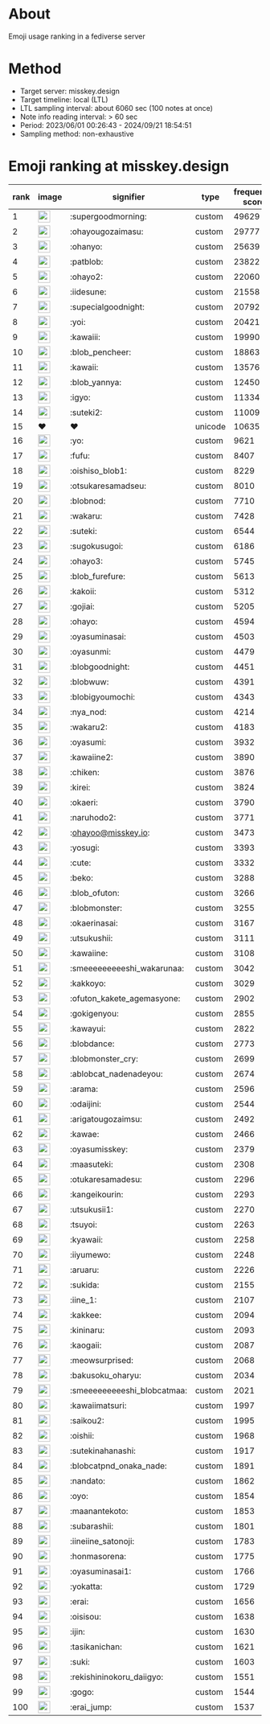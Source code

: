 # About
Emoji usage ranking in a fediverse server

# Method
- Target server: misskey.design
- Target timeline: local (LTL)
- LTL sampling interval: about 6060 sec (100 notes at once)
- Note info reading interval: > 60 sec
- Period: 2023/06/01 00:26:43 - 2024/09/21 18:54:51 
- Sampling method: non-exhaustive

# Emoji ranking at misskey.design

|rank|image|signifier|type|frequency score|
|----|----|----|----|----|
|1|<img height="24" src="https://misskey.design/emoji/supergoodmorning.webp">|:supergoodmorning:|custom|49629|
|2|<img height="24" src="https://misskey.design/emoji/ohayougozaimasu.webp">|:ohayougozaimasu:|custom|29777|
|3|<img height="24" src="https://misskey.design/emoji/ohanyo.webp">|:ohanyo:|custom|25639|
|4|<img height="24" src="https://misskey.design/emoji/patblob.webp">|:patblob:|custom|23822|
|5|<img height="24" src="https://misskey.design/emoji/ohayo2.webp">|:ohayo2:|custom|22060|
|6|<img height="24" src="https://misskey.design/emoji/iidesune.webp">|:iidesune:|custom|21558|
|7|<img height="24" src="https://misskey.design/emoji/supecialgoodnight.webp">|:supecialgoodnight:|custom|20792|
|8|<img height="24" src="https://misskey.design/emoji/yoi.webp">|:yoi:|custom|20421|
|9|<img height="24" src="https://misskey.design/emoji/kawaiii.webp">|:kawaiii:|custom|19990|
|10|<img height="24" src="https://misskey.design/emoji/blob_pencheer.webp">|:blob_pencheer:|custom|18863|
|11|<img height="24" src="https://misskey.design/emoji/kawaii.webp">|:kawaii:|custom|13576|
|12|<img height="24" src="https://misskey.design/emoji/blob_yannya.webp">|:blob_yannya:|custom|12450|
|13|<img height="24" src="https://misskey.design/emoji/igyo.webp">|:igyo:|custom|11334|
|14|<img height="24" src="https://misskey.design/emoji/suteki2.webp">|:suteki2:|custom|11009|
|15|❤|❤|unicode|10635|
|16|<img height="24" src="https://misskey.design/emoji/yo.webp">|:yo:|custom|9621|
|17|<img height="24" src="https://misskey.design/emoji/fufu.webp">|:fufu:|custom|8407|
|18|<img height="24" src="https://misskey.design/emoji/oishiso_blob1.webp">|:oishiso_blob1:|custom|8229|
|19|<img height="24" src="https://misskey.design/emoji/otsukaresamadseu.webp">|:otsukaresamadseu:|custom|8010|
|20|<img height="24" src="https://misskey.design/emoji/blobnod.webp">|:blobnod:|custom|7710|
|21|<img height="24" src="https://misskey.design/emoji/wakaru.webp">|:wakaru:|custom|7428|
|22|<img height="24" src="https://misskey.design/emoji/suteki.webp">|:suteki:|custom|6544|
|23|<img height="24" src="https://misskey.design/emoji/sugokusugoi.webp">|:sugokusugoi:|custom|6186|
|24|<img height="24" src="https://misskey.design/emoji/ohayo3.webp">|:ohayo3:|custom|5745|
|25|<img height="24" src="https://misskey.design/emoji/blob_furefure.webp">|:blob_furefure:|custom|5613|
|26|<img height="24" src="https://misskey.design/emoji/kakoii.webp">|:kakoii:|custom|5312|
|27|<img height="24" src="https://misskey.design/emoji/gojiai.webp">|:gojiai:|custom|5205|
|28|<img height="24" src="https://misskey.design/emoji/ohayo.webp">|:ohayo:|custom|4594|
|29|<img height="24" src="https://misskey.design/emoji/oyasuminasai.webp">|:oyasuminasai:|custom|4503|
|30|<img height="24" src="https://misskey.design/emoji/oyasunmi.webp">|:oyasunmi:|custom|4479|
|31|<img height="24" src="https://misskey.design/emoji/blobgoodnight.webp">|:blobgoodnight:|custom|4451|
|32|<img height="24" src="https://misskey.design/emoji/blobwuw.webp">|:blobwuw:|custom|4391|
|33|<img height="24" src="https://misskey.design/emoji/blobigyoumochi.webp">|:blobigyoumochi:|custom|4343|
|34|<img height="24" src="https://misskey.design/emoji/nya_nod.webp">|:nya_nod:|custom|4214|
|35|<img height="24" src="https://misskey.design/emoji/wakaru2.webp">|:wakaru2:|custom|4183|
|36|<img height="24" src="https://misskey.design/emoji/oyasumi.webp">|:oyasumi:|custom|3932|
|37|<img height="24" src="https://misskey.design/emoji/kawaiine2.webp">|:kawaiine2:|custom|3890|
|38|<img height="24" src="https://misskey.design/emoji/chiken.webp">|:chiken:|custom|3876|
|39|<img height="24" src="https://misskey.design/emoji/kirei.webp">|:kirei:|custom|3824|
|40|<img height="24" src="https://misskey.design/emoji/okaeri.webp">|:okaeri:|custom|3790|
|41|<img height="24" src="https://misskey.design/emoji/naruhodo2.webp">|:naruhodo2:|custom|3771|
|42|<img height="24" src="https://misskey.design/emoji/ohayoo.webp">|:ohayoo@misskey.io:|custom|3473|
|43|<img height="24" src="https://misskey.design/emoji/yosugi.webp">|:yosugi:|custom|3393|
|44|<img height="24" src="https://misskey.design/emoji/cute.webp">|:cute:|custom|3332|
|45|<img height="24" src="https://misskey.design/emoji/beko.webp">|:beko:|custom|3288|
|46|<img height="24" src="https://misskey.design/emoji/blob_ofuton.webp">|:blob_ofuton:|custom|3266|
|47|<img height="24" src="https://misskey.design/emoji/blobmonster.webp">|:blobmonster:|custom|3255|
|48|<img height="24" src="https://misskey.design/emoji/okaerinasai.webp">|:okaerinasai:|custom|3167|
|49|<img height="24" src="https://misskey.design/emoji/utsukushii.webp">|:utsukushii:|custom|3111|
|50|<img height="24" src="https://misskey.design/emoji/kawaiine.webp">|:kawaiine:|custom|3108|
|51|<img height="24" src="https://misskey.design/emoji/smeeeeeeeeeshi_wakarunaa.webp">|:smeeeeeeeeeshi_wakarunaa:|custom|3042|
|52|<img height="24" src="https://misskey.design/emoji/kakkoyo.webp">|:kakkoyo:|custom|3029|
|53|<img height="24" src="https://misskey.design/emoji/ofuton_kakete_agemasyone.webp">|:ofuton_kakete_agemasyone:|custom|2902|
|54|<img height="24" src="https://misskey.design/emoji/gokigenyou.webp">|:gokigenyou:|custom|2855|
|55|<img height="24" src="https://misskey.design/emoji/kawayui.webp">|:kawayui:|custom|2822|
|56|<img height="24" src="https://misskey.design/emoji/blobdance.webp">|:blobdance:|custom|2773|
|57|<img height="24" src="https://misskey.design/emoji/blobmonster_cry.webp">|:blobmonster_cry:|custom|2699|
|58|<img height="24" src="https://misskey.design/emoji/ablobcat_nadenadeyou.webp">|:ablobcat_nadenadeyou:|custom|2674|
|59|<img height="24" src="https://misskey.design/emoji/arama.webp">|:arama:|custom|2596|
|60|<img height="24" src="https://misskey.design/emoji/odaijini.webp">|:odaijini:|custom|2544|
|61|<img height="24" src="https://misskey.design/emoji/arigatougozaimsu.webp">|:arigatougozaimsu:|custom|2492|
|62|<img height="24" src="https://misskey.design/emoji/kawae.webp">|:kawae:|custom|2466|
|63|<img height="24" src="https://misskey.design/emoji/oyasumisskey.webp">|:oyasumisskey:|custom|2379|
|64|<img height="24" src="https://misskey.design/emoji/maasuteki.webp">|:maasuteki:|custom|2308|
|65|<img height="24" src="https://misskey.design/emoji/otukaresamadesu.webp">|:otukaresamadesu:|custom|2296|
|66|<img height="24" src="https://misskey.design/emoji/kangeikourin.webp">|:kangeikourin:|custom|2293|
|67|<img height="24" src="https://misskey.design/emoji/utsukusii1.webp">|:utsukusii1:|custom|2270|
|68|<img height="24" src="https://misskey.design/emoji/tsuyoi.webp">|:tsuyoi:|custom|2263|
|69|<img height="24" src="https://misskey.design/emoji/kyawaii.webp">|:kyawaii:|custom|2258|
|70|<img height="24" src="https://misskey.design/emoji/iiyumewo.webp">|:iiyumewo:|custom|2248|
|71|<img height="24" src="https://misskey.design/emoji/aruaru.webp">|:aruaru:|custom|2226|
|72|<img height="24" src="https://misskey.design/emoji/sukida.webp">|:sukida:|custom|2155|
|73|<img height="24" src="https://misskey.design/emoji/iine_1.webp">|:iine_1:|custom|2107|
|74|<img height="24" src="https://misskey.design/emoji/kakkee.webp">|:kakkee:|custom|2094|
|75|<img height="24" src="https://misskey.design/emoji/kininaru.webp">|:kininaru:|custom|2093|
|76|<img height="24" src="https://misskey.design/emoji/kaogaii.webp">|:kaogaii:|custom|2087|
|77|<img height="24" src="https://misskey.design/emoji/meowsurprised.webp">|:meowsurprised:|custom|2068|
|78|<img height="24" src="https://misskey.design/emoji/bakusoku_oharyu.webp">|:bakusoku_oharyu:|custom|2034|
|79|<img height="24" src="https://misskey.design/emoji/smeeeeeeeeeshi_blobcatmaa.webp">|:smeeeeeeeeeshi_blobcatmaa:|custom|2021|
|80|<img height="24" src="https://misskey.design/emoji/kawaiimatsuri.webp">|:kawaiimatsuri:|custom|1997|
|81|<img height="24" src="https://misskey.design/emoji/saikou2.webp">|:saikou2:|custom|1995|
|82|<img height="24" src="https://misskey.design/emoji/oishii.webp">|:oishii:|custom|1968|
|83|<img height="24" src="https://misskey.design/emoji/sutekinahanashi.webp">|:sutekinahanashi:|custom|1917|
|84|<img height="24" src="https://misskey.design/emoji/blobcatpnd_onaka_nade.webp">|:blobcatpnd_onaka_nade:|custom|1891|
|85|<img height="24" src="https://misskey.design/emoji/nandato.webp">|:nandato:|custom|1862|
|86|<img height="24" src="https://misskey.design/emoji/oyo.webp">|:oyo:|custom|1854|
|87|<img height="24" src="https://misskey.design/emoji/maanantekoto.webp">|:maanantekoto:|custom|1853|
|88|<img height="24" src="https://misskey.design/emoji/subarashii.webp">|:subarashii:|custom|1801|
|89|<img height="24" src="https://misskey.design/emoji/iineiine_satonoji.webp">|:iineiine_satonoji:|custom|1783|
|90|<img height="24" src="https://misskey.design/emoji/honmasorena.webp">|:honmasorena:|custom|1775|
|91|<img height="24" src="https://misskey.design/emoji/oyasuminasai1.webp">|:oyasuminasai1:|custom|1766|
|92|<img height="24" src="https://misskey.design/emoji/yokatta.webp">|:yokatta:|custom|1729|
|93|<img height="24" src="https://misskey.design/emoji/erai.webp">|:erai:|custom|1656|
|94|<img height="24" src="https://misskey.design/emoji/oisisou.webp">|:oisisou:|custom|1638|
|95|<img height="24" src="https://misskey.design/emoji/ijin.webp">|:ijin:|custom|1630|
|96|<img height="24" src="https://misskey.design/emoji/tasikanichan.webp">|:tasikanichan:|custom|1621|
|97|<img height="24" src="https://misskey.design/emoji/suki.webp">|:suki:|custom|1603|
|98|<img height="24" src="https://misskey.design/emoji/rekishininokoru_daiigyo.webp">|:rekishininokoru_daiigyo:|custom|1551|
|99|<img height="24" src="https://misskey.design/emoji/gogo.webp">|:gogo:|custom|1544|
|100|<img height="24" src="https://misskey.design/emoji/erai_jump.webp">|:erai_jump:|custom|1537|
